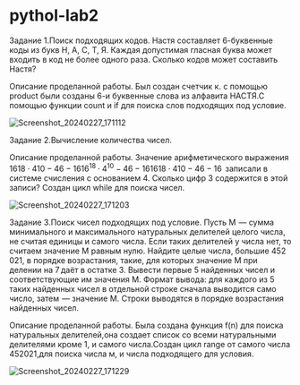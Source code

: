 # pythol-lab2
Задание 1.Поиск подходящих кодов.
Настя составляет 6-буквенные коды из букв Н, А, С, Т, Я. Каждая допустимая гласная буква может входить в код не более одного раза. Сколько кодов может составить Настя?

Описание проделанной работы.
Был создан счетчик к. с помощью product были созданы 6-и буквенные слова из алфавита НАСТЯ.С помощью функции count и if для поиска слов подходящих под условие. 

![Screenshot_20240227_171112](https://github.com/Savch1k/pythol-lab2/assets/160525024/532028ff-54a1-4e51-939b-cc6c9eae9635)

Задание 2.Вычисление количества чисел.

Описание проделанной работы.
Значение арифметического выражения $1618 ⋅ 410−46−16 16^{18} · 4^{10} − 46 − 16 1618 ⋅ 410−46−16$  записали в системе счисления с основанием 4. Сколько цифр 3 содержится в этой записи?
Создан цикл while для поиска чисел.

![Screenshot_20240227_171203](https://github.com/Savch1k/pythol-lab2/assets/160525024/331ae52a-75d1-4a91-8913-6952b153b323)

Задание 3.Поиск чисел подходящих под условие.
Пусть M  — сумма минимального и максимального натуральных делителей целого числа, не считая единицы и самого числа. Если таких делителей у числа нет, то считаем значение M равным нулю. Найдите целые числа, большие 452 021, в порядке возрастания, такие, для которых значение M при делении на 7 даёт в остатке 3. Вывести первые 5 найденных чисел и соответствующие им значения M.
Формат вывода: для каждого из 5 таких найденных чисел в отдельной строке сначала выводится само число, затем  — значение M. Строки выводятся в порядке возрастания найденных чисел.

Описание проделанной работы.
Была создана функция f(n) для поиска натуральных делителей,она создает список  со всеми натуральными делителями кроме 1, и самого числа.Создан цикл range от самого числа 452021,для поиска числа м, и числа подходящего для условия.


![Screenshot_20240227_171229](https://github.com/Savch1k/pythol-lab2/assets/160525024/548c5071-eaa4-46b9-81b9-825ca4ace3c8)
